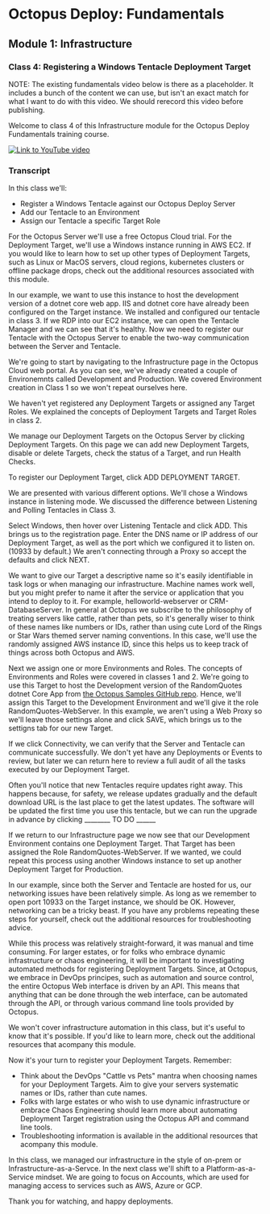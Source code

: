 # Octopus Deploy: Fundamentals
## Module 1: Infrastructure
### Class 4: Registering a Windows Tentacle Deployment Target

NOTE: The existing fundamentals video below is there as a placeholder. It includes a bunch of the content we can use, but isn't an exact match for what I want to do with this video. We should rerecord this video before publishing.

Welcome to class 4 of this Infrastructure module for the Octopus Deploy Fundamentals training course.

[![Link to YouTube video](https://img.youtube.com/vi/CBws8yDaN4w/0.jpg)](https://www.youtube.com/embed/CBws8yDaN4w)

### Transcript

In this class we'll:

- Register a Windows Tentacle against our Octopus Deploy Server
- Add our Tentacle to an Environment
- Assign our Tentacle a specific Target Role

For the Octopus Server we'll use a free Octopus Cloud trial. For the Deployment Target, we'll use a Windows instance running in AWS EC2. If you would like to learn how to set up other types of Deployment Targets, such as Linux or MacOS servers, cloud regions, kubernetes clusters or offline package drops, check out the additional resources associated with this module.

In our example, we want to use this instance to host the development version of a dotnet core web app. IIS and dotnet core have already been configured on the Target instance. We installed and configured our tentacle in class 3. If we RDP into our EC2 instance, we can open the Tentacle Manager and we can see that it's healthy. Now we need to register our Tentacle with the Octopus Server to enable the two-way communication between the Server and Tentacle.

We're going to start by navigating to the Infrastructure page in the Octopus Cloud web portal. As you can see, we've already created a couple of Environemnts called Development and Production. We covered Environment creation in Class 1 so we won't repeat ourselves here.

We haven't yet registered any Deployment Targets or assigned any Target Roles. We explained the concepts of Deployment Targets and Target Roles in class 2.

We manage our Deployment Targets on the Octopus Server by clicking Deployment Targets. On this page we can add new Deployment Targets, disable or delete Targets, check the status of a Target, and run Health Checks.

To register our Deployment Target, click ADD DEPLOYMENT TARGET.

We are presented with various different options. We'll chose a Windows instance in listening mode. We discussed the difference between Listening and Polling Tentacles in Class 3.

Select Windows, then hover over Listening Tentacle and click ADD. This brings us to the registration page. Enter the DNS name or IP address of our Deployment Target, as well as the port which we configured it to listen on. (10933 by default.) We aren't connecting through a Proxy so accept the defaults and click NEXT.

We want to give our Target a descriptive name so it's easily identifiable in task logs or when managing our infrastructure. Machine names work well, but you might prefer to name it after the service or application that you intend to deploy to it. For example, helloworld-webserver or CRM-DatabaseServer. In general at Octopus we subscribe to the philosophy of treating servers like cattle, rather than pets, so it's generally wiser to think of these names like numbers or IDs, rather than using cute Lord of the Rings or Star Wars themed server naming conventions. In this case, we'll use the randomly assigned AWS instance ID, since this helps us to keep track of things across both Octopus and AWS.

Next we assign one or more Environments and Roles. The concepts of Environments and Roles were covered in classes 1 and 2. We're going to use this Target to host the Development version of the RandomQuotes dotnet Core App from [the Octopus Samples GitHub repo](https://github.com/OctopusSamples/RandomQuotes). Hence, we'll assign this Target to the Development Environment and we'll give it the role RandomQuotes-WebServer. In this example, we aren't using a Web Proxy so we'll leave those settings alone and click SAVE, which brings us to the settigns tab for our new Target.

If we click Connectivity, we can verify that the Server and Tentacle can communicate successfully. We don't yet have any Deployments or Events to review, but later we can return here to review a full audit of all the tasks executed by our Deployment Target.

Often you'll notice that new Tentacles require updates right away. This happens because, for safety, we release updates gradually and the default download URL is the last place to get the latest updates. The software will be updated the first time you use this tentacle, but we can run the upgrade in advance by clicking ________ TO DO ______

If we return to our Infrastructure page we now see that our Development Environment contains one Deployment Target. That Target has been assigned the Role RandomQuotes-WebServer. If we wanted, we could repeat this process using another Windows instance to set up another Deployment Target for Production.

In our example, since both the Server and Tentacle are hosted for us, our networking issues have been relatively simple. As long as we remember to open port 10933 on the Target instance, we should be OK. However, networking can be a tricky beast. If you have any problems repeating these steps for yourself, check out the additional resources for troubleshooting advice.

While this process was relatively straight-forward, it was manual and time consuming. For larger estates, or for folks who embrace dynamic infrastructure or chaos engineering, it will be important to investigating automated methods for registering Deployment Targets. Since, at Octopus, we embrace in DevOps principes, such as automation and source control, the entire Octopus Web interface is driven by an API. This means that anything that can be done through the web interface, can be automated through the API, or through various command line tools provided by Octopus.

We won't cover infrastructure automation in this class, but it's useful to know that it's possible. If you'd like to learn more, check out the additional resources that acompany this module.

Now it's your turn to register your Deployment Targets. Remember:

- Think about the DevOps "Cattle vs Pets" mantra when choosing names for your Deployment Targets. Aim to give your servers systematic names or IDs, rather than cute names.
- Folks with large estates or who wish to use dynamic infrastructure or embrace Chaos Engineering should learn more about automating Deployment Target registration using the Octopus API and command line tools.
- Troubleshooting information is available in the additional resources that acompany this module.

In this class, we managed our infrastructure in the style of on-prem or Infrastructure-as-a-Servce. In the next class we'll shift to a Platform-as-a-Service mindset. We are going to focus on Accounts, which are used for managing access to services such as AWS, Azure or GCP.

Thank you for watching, and happy deployments.
